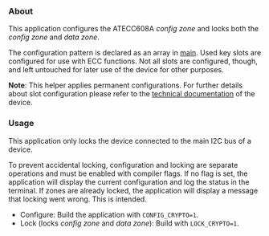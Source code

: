 ### About
This application configures the ATECC608A *config zone* and locks both the *config zone* and *data zone*.

The configuration pattern is declared as an array in [main](main.c). Used key slots are configured for use with ECC functions. Not all slots are configured, though, and left untouched for later use of the device for other purposes.

**Note**: This helper applies permanent configurations. For further details about slot configuration please refer to the [technical documentation](https://www.microchip.com/wwwproducts/en/ATECC608A) of the device.

### Usage
This application only locks the device connected to the main I2C bus of a device.

To prevent accidental locking, configuration and locking are separate operations and must be enabled with compiler flags. If no flag is set, the application will display the current configuration and log the status in the terminal.
If zones are already locked, the application will display a message that locking went wrong. This is intended.

- Configure: Build the application with `CONFIG_CRYPTO=1`.
- Lock (locks *config zone* and *data zone*): Build with `LOCK_CRYPTO=1`.

